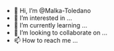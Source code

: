 - 👋 Hi, I’m @Malka-Toledano
- 👀 I’m interested in ...
- 🌱 I’m currently learning ...
- 💞️ I’m looking to collaborate on ...
- 📫 How to reach me ...

<!---
Malka-Toledano/Malka-Toledano is a ✨ special ✨ repository because its `README.md` (this file) appears on your GitHub profile.
You can click the Preview link to take a look at your changes.
--->
